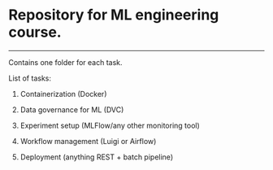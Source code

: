 # Repository for ML engineering course.
___

Contains one folder for each task.

List of tasks:

1. Containerization (Docker)

2. Data governance for ML (DVC)

3. Experiment setup (MLFlow/any other monitoring tool)

4. Workflow management (Luigi or Airflow)

5. Deployment (anything REST + batch pipeline)
